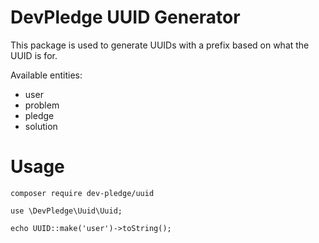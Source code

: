 # DevPledge UUID Generator

This package is used to generate UUIDs with a prefix based on what the UUID is for.

Available entities:
* user
* problem
* pledge
* solution

# Usage
```
composer require dev-pledge/uuid
```
```
use \DevPledge\Uuid\Uuid;

echo UUID::make('user')->toString();
```
